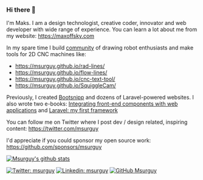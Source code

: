 ### Hi there 👋

I'm Maks. I am a design technologist, creative coder, innovator and web developer with wide range of experience. You can learn a lot about me from my website: https://maxoffsky.com

In my spare time I build [community](https://drawingbots.net) of drawing robot enthusiasts and make tools for 2D CNC machines like:

- https://msurguy.github.io/rad-lines/
- https://msurguy.github.io/flow-lines/
- https://msurguy.github.io/cnc-text-tool/
- https://msurguy.github.io/SquiggleCam/

Previously, I created [Bootsnipp](https://bootsnipp.com/) and dozens of Laravel-powered websites. I also wrote two e-books: [Integrating front-end components with web applications](https://leanpub.com/frontend) and [Laravel: my first framework](https://leanpub.com/laravel-first-framework) 

You can follow me on Twitter where I post dev / design related, inspiring content: https://twitter.com/msurguy

I'd appreciate if you could sponsor my open source work: 
https://github.com/sponsors/msurguy

[![Msurguy's github stats](https://github-readme-stats.vercel.app/api?username=msurguy&show_icons=true)](https://github.com/msurguy)

[![Twitter: msurguy](https://img.shields.io/twitter/follow/msurguy?style=social)](https://twitter.com/msurguy)
[![Linkedin: msurguy](https://img.shields.io/badge/-msurguy-blue?style=flat-square&logo=Linkedin&logoColor=white&link=https://www.linkedin.com/in/maksimsurguy/)](https://www.linkedin.com/in/maksimsurguy/)
[![GitHub Msurguy](https://img.shields.io/github/followers/msurguy?label=follow&style=social)](https://github.com/msurguy)


<!--
**msurguy/msurguy** is a ✨ _special_ ✨ repository because its `README.md` (this file) appears on your GitHub profile.

Here are some ideas to get you started:

- 🔭 I’m currently working on ...
- 🌱 I’m currently learning ...
- 👯 I’m looking to collaborate on ...
- 🤔 I’m looking for help with ...
- 💬 Ask me about ...
- 📫 How to reach me: ...
- 😄 Pronouns: ...
- ⚡ Fun fact: ...
-->

